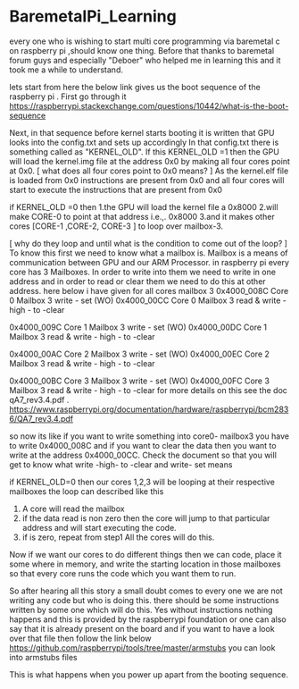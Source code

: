 # BaremetalPi_Learning
every one who is wishing to start multi core programming via baremetal c on raspberry pi ,should know one thing. 
Before that 
thanks to baremetal forum guys and especially "Deboer" who helped me in learning this and it took me a while to understand.

lets start from here
the below link gives us the boot sequence of the raspberry pi . First go through it 
https://raspberrypi.stackexchange.com/questions/10442/what-is-the-boot-sequence

Next, in that sequence before kernel starts booting it is written that GPU looks into the config.txt and sets up accordingly 
In that config.txt there is something called as "KERNEL_OLD". If this KERNEL_OLD =1 then the GPU will load the kernel.img file at the address 0x0 by making all four cores point at 0x0.
[  what does all four cores point to 0x0 means?   ] 
As the kernel.elf file is loaded from 0x0 instructions are present from 0x0 and all four cores will start to execute the instructions that are present from 0x0

if KERNEL_OLD =0 then 
1.the GPU will load the kernel file a 0x8000 
2.will make CORE-0 to point at that address i.e.,. 0x8000
3.and it makes other cores [CORE-1 ,CORE-2, CORE-3 ] to loop over mailbox-3.

[ why do they loop and until what is the condition to come out of the loop?  ]
To know this first we need to know what a mailbox is.
Mailbox is a  means of communication between GPU and our ARM Processor. 
in raspberry pi every core has 3 Mailboxes. In order to write into them we need to write in one address 
and in order to read or clear them we need to do this at other address. 
here below i have given for all cores mailbox 3
0x4000_008C Core 0 Mailbox 3 write - set (WO)
0x4000_00CC Core 0 Mailbox 3 read & write - high - to -clear

0x4000_009C Core 1 Mailbox 3 write - set (WO)
0x4000_00DC Core 1 Mailbox 3 read & write - high - to -clear

0x4000_00AC Core 2 Mailbox 3 write - set (WO)
0x4000_00EC Core 2 Mailbox 3 read & write - high - to -clear

0x4000_00BC Core 3 Mailbox 3 write - set (WO)
0x4000_00FC Core 3 Mailbox 3 read & write - high - to -clear
for more details on this see the doc qA7_rev3.4.pdf .
https://www.raspberrypi.org/documentation/hardware/raspberrypi/bcm2836/QA7_rev3.4.pdf
 
so now its like if you want to write something into core0- mailbox3 you have to write 0x4000_008C and
if you want to clear the data then you want to write at the address 0x4000_00CC. Check the document so that you
will get to know what write -high- to -clear and write- set means

if KERNEL_OLD=0 then our cores 1,2,3 will be looping at their respective mailboxes
the loop can described like this 
1. A core will read the mailbox
2. if the data read is non zero then the core will jump to that particular address and will start executing the code.
3. if is zero, repeat from step1
All the cores will do this. 

Now if we want our cores to do different things then we can code, place it some where in memory, and 
write the starting location in those mailboxes so that every core runs the code which you want them to run.

So after hearing all this story a small doubt comes to every one we are not writing any code but who is doing this. there should be some instructions written by some one which will do this. 
Yes without instructions nothing happens and this is provided by the raspberrypi foundation or one can also say that it is already present on the board and if you want to have a look over that file then follow the link below
https://github.com/raspberrypi/tools/tree/master/armstubs 
you can look into armstubs files

This is what happens when you power up apart from the booting sequence.
